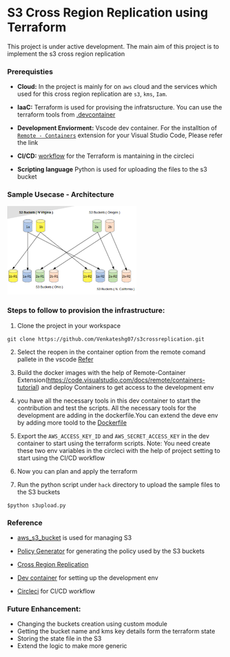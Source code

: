 # S3 Cross  Region Replication using Terraform

This project is under active development. The main aim of this project is to implement the s3 cross region replication

### Prerequisties ##

- **Cloud:** In the project is mainly for on `aws` cloud and the services which used for this cross region replication are `s3`, `kms`, `Iam`. 

- **IaaC:** Terraform is used for provising the infratsructure. You can use the terraform tools from [.devcontainer](./.devcontainer/devcontainer.json) 

- **Development Enviorment:** Vscode dev container. For the installtion of [`Remote - Containers`](https://code.visualstudio.com/docs/remote/containers-tutorial) extension for your Visual Studio Code, Please refer the link

- **CI/CD:** [workflow](./.circleci/config.yml) for the Terraform is mantaining in the circleci 
- **Scripting language** Python is used for uploading the files to the s3 bucket

### Sample Usecase - Architecture


<img width="300" align="centre" alt="CRR Arch" src="./img/CRRArch.png">

### Steps to follow to provision the infrastructure:

1. Clone the project in your workspace 

```
git clone https://github.com/Venkateshg07/s3crossreplication.git
```
2. Select the reopen in the container option from the remote comand pallete in the vscode  [Refer](https://www.youtube.com/watch?v=mi8kpAgHYFo) 

3. Build the docker images with the help of Remote-Container Extension(https://code.visualstudio.com/docs/remote/containers-tutorial) and deploy Containers to get access to the development env

4. you have all the necessary tools in this dev container to start the contribution and test the scripts. All the necessary tools for the development are adding in the dockerfile.You can extend the deve env by adding more toold to the [Dockerfile](./.devcontainer/Dockerfile)

5. Export the `AWS_ACCESS_KEY_ID` and `AWS_SECRET_ACCESS_KEY` in the dev container to start using the terraform scripts. Note: You need create these two env variables in the circleci with the help of project setting to start using the CI/CD workflow 

6. Now you can plan and apply the terraform

7. Run the python script under `hack` directory to upload the sample files to the S3 buckets

```
$python s3upload.py
```

### Reference
- [aws_s3_bucket](https://registry.terraform.io/providers/hashicorp/aws/latest/docs/resources/s3_bucket) is used for managing S3

- [Policy Generator](https://awspolicygen.s3.amazonaws.com/policygen.html) for generating the policy used by the S3 buckets 
- [Cross Region Replication](https://docs.aws.amazon.com/AmazonS3/latest/userguide/replication.html)
- [Dev container](https://code.visualstudio.com/docs/remote/containers-tutorial) for setting up the development env
- [Circleci](https://circleci.com/docs/2.0/hello-world/?section=getting-started) for CI/CD workflow

### Future Enhancement:

- Changing the buckets creation using custom module
- Getting the bucket  name and kms key details form the terraform state 
- Storing the state file in the S3
- Extend the logic to make more generic  